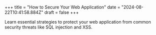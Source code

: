 +++
title = "How to Secure Your Web Application"
date = "2024-08-22T10:41:58.884Z"
draft = false
+++

  Learn essential strategies to protect your web application from common security threats like SQL injection and XSS.
        